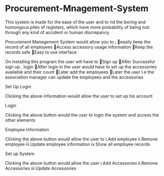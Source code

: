 # Procurement-Mnagement-System
This system is made for the ease of the user and to rid the boring and humongous piles of registers, which have more probability of being lost through any kind of accident or human discrepancy.

Procurement Management System would allow you to ;
easily keep the record of all employees
Access accessory usage information
Keep the records safe
Easy to use interface



On installing this program the user will have to 
Sign up
After Successful sign up , login
After login in the user would have to set up the accessories available and their count 
Later add the employees
Later the user I.e the association manager can update the employees and the accessories

Set Up Login

Clicking the above information would allow the user to set up his account

Login

Clicking the above button would the user to login the system and access the other elements

Employee Information

Clicking the above button would allow the user to 
i.Add employee
ii.Remove employee
iii.Update employee information
iv.Show all employee records

Set up System

Clicking the above button would allow the user
i.Add Accessories
ii.Remove Accessories
iii.Update Accessories

  
